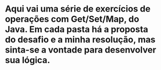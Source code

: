 # Aqui vai uma série de exercícios de operações com Get/Set/Map, do Java. Em cada pasta há a proposta do desafio e a minha resolução, mas sinta-se a vontade para desenvolver sua lógica.